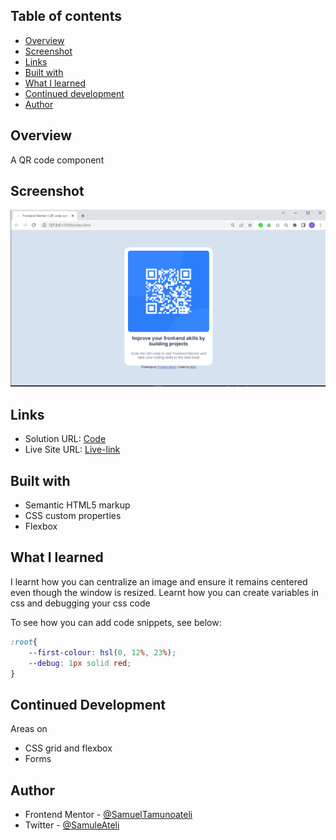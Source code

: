 ## Table of contents

- [Overview](#overview)
- [Screenshot](#screenshot)
- [Links](#links)
- [Built with](#built-with)
- [What I learned](#what-i-learned)
- [Continued development](#continued-development)
- [Author](#author)

## Overview

A QR code component

## Screenshot

![](Screenshot%202022-07-21.png)

## Links

- Solution URL: [Code](https://github.com/amateli/qr-code-component)
- Live Site URL: [Live-link](https://amateli.github.io/qr-code-component/)

## Built with

- Semantic HTML5 markup
- CSS custom properties
- Flexbox

## What I learned

I learnt how you can centralize an image and ensure it remains centered even though the window is resized.
Learnt how you can create variables in css and debugging your css code

To see how you can add code snippets, see below:

```css
:root{
    --first-colour: hsl(0, 12%, 23%);
    --debug: 1px solid red;
}
```

## Continued Development 

Areas on
- CSS grid and flexbox
- Forms

## Author

- Frontend Mentor - [@SamuelTamunoateli](https://www.frontendmentor.io/profile/SamuelTamunoateli)
- Twitter - [@SamuleAteli](https://www.twitter.com/SamuleAteli)

